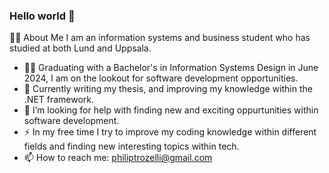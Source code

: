 ### Hello world 👋

👨‍💻 About Me
I am an information systems and business student who has studied at both Lund and Uppsala.
    
- 👨‍🎓 Graduating with a Bachelor's in Information Systems Design in June 2024, I am on the lookout for software development opportunities.
- 🌱 Currently writing my thesis, and improving my knowledge within the .NET framework. 
- 🤔 I’m looking for help with finding new and exciting oppurtunities within software development. 
- ⚡ In my free time I try to improve my coding knowledge within different fields and finding new interesting topics within tech.
- 📫 How to reach me: philiptrozelli@gmail.com

